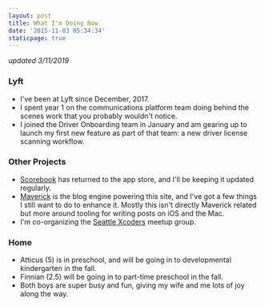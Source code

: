 ```yaml
---
layout: post
title: What I'm Doing Now
date: '2015-11-03 05:34:34'
staticpage: true
---
```


*updated 3/11/2019*

### Lyft
* I've been at Lyft since December, 2017.
* I spent year 1 on the communications platform team doing behind the scenes work that you probably wouldn't notice.
* I joined the Driver Onboarding team in January and am gearing up to launch my first new feature as part of that team: a new driver license scanning workflow.

### Other Projects
* [Scorebook](https://taphouse.io/scorebook) has returned to the app store, and I'll be keeping it updated regularly.
* [Maverick](https://github.com/jsorge/maverick) is the blog engine powering this site, and I've got a few things I still want to do to enhance it. Mostly this isn't directly Maverick related but more around tooling for writing posts on iOS and the Mac.
* I'm co-organizing the [Seattle Xcoders](https://xcoders.org) meetup group.


### Home
* Atticus (5) is in preschool, and will be going in to developmental kindergarten in the fall.
* Finnian (2.5) will be going in to part-time preschool in the fall.
* Both boys are super busy and fun, giving my wife and me lots of joy along the way.
